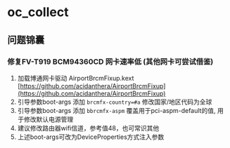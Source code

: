 # oc_collect

## 问题锦囊
### 修复FV-T919 BCM94360CD 网卡速率低 (其他网卡可尝试借鉴)
1. 加载博通网卡驱动 AirportBrcmFixup.kext [https://github.com/acidanthera/AirportBrcmFixup](https://github.com/acidanthera/AirportBrcmFixup)
2. 引导参数boot-args 添加 `brcmfx-country=#a` 修改国家/地区代码为全球 
3. 引导参数boot-args 添加 `bbrcmfx-aspm` 覆盖用于pci-aspm-default的值, 用于修改默认电源管理
4. 建议修改路由器wifi信道，参考值48，也可常识其他
4. 上述boot-args可改为DeviceProperties方式注入参数
